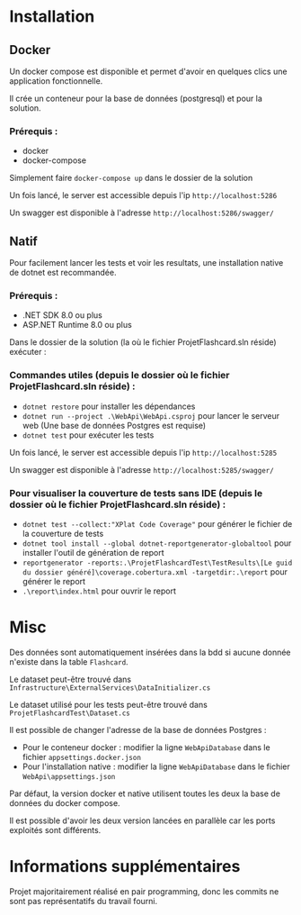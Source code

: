 # Installation

## Docker

Un docker compose est disponible et permet d'avoir en quelques clics une application fonctionnelle.

Il crée un conteneur pour la base de données (postgresql) et pour la solution.

### Prérequis :
- docker
- docker-compose

Simplement faire `docker-compose up` dans le dossier de la solution

Un fois lancé, le server est accessible depuis l'ip `http://localhost:5286`

Un swagger est disponible à l'adresse `http://localhost:5286/swagger/`

## Natif

Pour facilement lancer les tests et voir les resultats, une installation native de dotnet est recommandée.

### Prérequis :
- .NET SDK 8.0 ou plus 
- ASP.NET Runtime 8.0 ou plus

Dans le dossier de la solution (la où le fichier ProjetFlashcard.sln réside) exécuter :

### Commandes utiles (depuis le dossier où le fichier ProjetFlashcard.sln réside) :
- `dotnet restore` pour installer les dépendances
- `dotnet run --project .\WebApi\WebApi.csproj` pour lancer le serveur web (Une base de données Postgres est requise)
- `dotnet test` pour exécuter les tests

Un fois lancé, le server est accessible depuis l'ip `http://localhost:5285`

Un swagger est disponible à l'adresse `http://localhost:5285/swagger/`

### Pour visualiser la couverture de tests sans IDE (depuis le dossier où le fichier ProjetFlashcard.sln réside) :
- `dotnet test --collect:"XPlat Code Coverage"` pour générer le fichier de la couverture de tests
- `dotnet tool install --global dotnet-reportgenerator-globaltool` pour installer l'outil de génération de report
- `reportgenerator -reports:.\ProjetFlashcardTest\TestResults\[Le guid du dossier généré]\coverage.cobertura.xml -targetdir:.\report` pour générer le report
- `.\report\index.html` pour ouvrir le report

# Misc

Des données sont automatiquement insérées dans la bdd si aucune donnée n'existe dans la table `Flashcard`.

Le dataset peut-être trouvé dans `Infrastructure\ExternalServices\DataInitializer.cs`

Le dataset utilisé pour les tests peut-être trouvé dans `ProjetFlashcardTest\Dataset.cs`

Il est possible de changer l'adresse de la base de données Postgres :
- Pour le conteneur docker : modifier la ligne `WebApiDatabase` dans le fichier `appsettings.docker.json`
- Pour l'installation native : modifier la ligne `WebApiDatabase` dans le fichier `WebApi\appsettings.json`

Par défaut, la version docker et native utilisent toutes les deux la base de données du docker compose. 

Il est possible d'avoir les deux version lancées en parallèle car les ports exploités sont différents.

# Informations supplémentaires

Projet majoritairement réalisé en pair programming, donc les commits ne sont pas représentatifs du travail fourni.